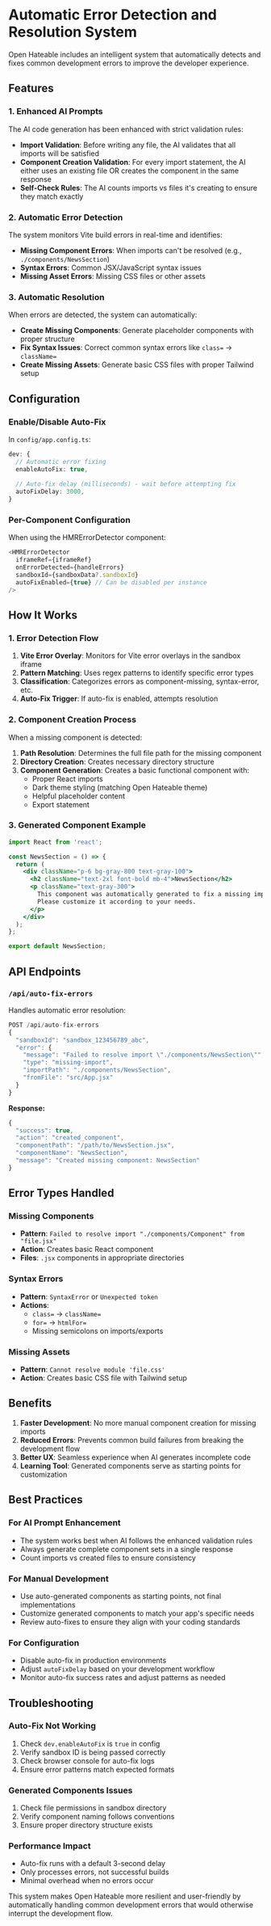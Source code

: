 # Automatic Error Detection and Resolution System

Open Hateable includes an intelligent system that automatically detects and fixes common development errors to improve the developer experience.

## Features

### 1. Enhanced AI Prompts
The AI code generation has been enhanced with strict validation rules:

- **Import Validation**: Before writing any file, the AI validates that all imports will be satisfied
- **Component Creation Validation**: For every import statement, the AI either uses an existing file OR creates the component in the same response
- **Self-Check Rules**: The AI counts imports vs files it's creating to ensure they match exactly

### 2. Automatic Error Detection
The system monitors Vite build errors in real-time and identifies:

- **Missing Component Errors**: When imports can't be resolved (e.g., `./components/NewsSection`)
- **Syntax Errors**: Common JSX/JavaScript syntax issues
- **Missing Asset Errors**: Missing CSS files or other assets

### 3. Automatic Resolution
When errors are detected, the system can automatically:

- **Create Missing Components**: Generate placeholder components with proper structure
- **Fix Syntax Issues**: Correct common syntax errors like `class=` → `className=`
- **Create Missing Assets**: Generate basic CSS files with proper Tailwind setup

## Configuration

### Enable/Disable Auto-Fix
In `config/app.config.ts`:

```typescript
dev: {
  // Automatic error fixing
  enableAutoFix: true,
  
  // Auto-fix delay (milliseconds) - wait before attempting fix
  autoFixDelay: 3000,
}
```

### Per-Component Configuration
When using the HMRErrorDetector component:

```typescript
<HMRErrorDetector 
  iframeRef={iframeRef}
  onErrorDetected={handleErrors}
  sandboxId={sandboxData?.sandboxId}
  autoFixEnabled={true} // Can be disabled per instance
/>
```

## How It Works

### 1. Error Detection Flow
1. **Vite Error Overlay**: Monitors for Vite error overlays in the sandbox iframe
2. **Pattern Matching**: Uses regex patterns to identify specific error types
3. **Classification**: Categorizes errors as component-missing, syntax-error, etc.
4. **Auto-Fix Trigger**: If auto-fix is enabled, attempts resolution

### 2. Component Creation Process
When a missing component is detected:

1. **Path Resolution**: Determines the full file path for the missing component
2. **Directory Creation**: Creates necessary directory structure
3. **Component Generation**: Creates a basic functional component with:
   - Proper React imports
   - Dark theme styling (matching Open Hateable theme)
   - Helpful placeholder content
   - Export statement

### 3. Generated Component Example
```jsx
import React from 'react';

const NewsSection = () => {
  return (
    <div className="p-6 bg-gray-800 text-gray-100">
      <h2 className="text-2xl font-bold mb-4">NewsSection</h2>
      <p className="text-gray-300">
        This component was automatically generated to fix a missing import error.
        Please customize it according to your needs.
      </p>
    </div>
  );
};

export default NewsSection;
```

## API Endpoints

### `/api/auto-fix-errors`
Handles automatic error resolution:

```typescript
POST /api/auto-fix-errors
{
  "sandboxId": "sandbox_123456789_abc",
  "error": {
    "message": "Failed to resolve import \"./components/NewsSection\"",
    "type": "missing-import",
    "importPath": "./components/NewsSection",
    "fromFile": "src/App.jsx"
  }
}
```

**Response:**
```typescript
{
  "success": true,
  "action": "created_component",
  "componentPath": "/path/to/NewsSection.jsx",
  "componentName": "NewsSection",
  "message": "Created missing component: NewsSection"
}
```

## Error Types Handled

### Missing Components
- **Pattern**: `Failed to resolve import "./components/Component" from "file.jsx"`
- **Action**: Creates basic React component
- **Files**: `.jsx` components in appropriate directories

### Syntax Errors
- **Pattern**: `SyntaxError` or `Unexpected token`
- **Actions**: 
  - `class=` → `className=`
  - `for=` → `htmlFor=`
  - Missing semicolons on imports/exports

### Missing Assets
- **Pattern**: `Cannot resolve module 'file.css'`
- **Action**: Creates basic CSS file with Tailwind setup

## Benefits

1. **Faster Development**: No more manual component creation for missing imports
2. **Reduced Errors**: Prevents common build failures from breaking the development flow
3. **Better UX**: Seamless experience when AI generates incomplete code
4. **Learning Tool**: Generated components serve as starting points for customization

## Best Practices

### For AI Prompt Enhancement
- The system works best when AI follows the enhanced validation rules
- Always generate complete component sets in a single response
- Count imports vs created files to ensure consistency

### For Manual Development
- Use auto-generated components as starting points, not final implementations
- Customize generated components to match your app's specific needs
- Review auto-fixes to ensure they align with your coding standards

### For Configuration
- Disable auto-fix in production environments
- Adjust `autoFixDelay` based on your development workflow
- Monitor auto-fix success rates and adjust patterns as needed

## Troubleshooting

### Auto-Fix Not Working
1. Check `dev.enableAutoFix` is `true` in config
2. Verify sandbox ID is being passed correctly
3. Check browser console for auto-fix logs
4. Ensure error patterns match expected formats

### Generated Components Issues
1. Check file permissions in sandbox directory
2. Verify component naming follows conventions
3. Ensure proper directory structure exists

### Performance Impact
- Auto-fix runs with a default 3-second delay
- Only processes errors, not successful builds
- Minimal overhead when no errors occur

This system makes Open Hateable more resilient and user-friendly by automatically handling common development errors that would otherwise interrupt the development flow.